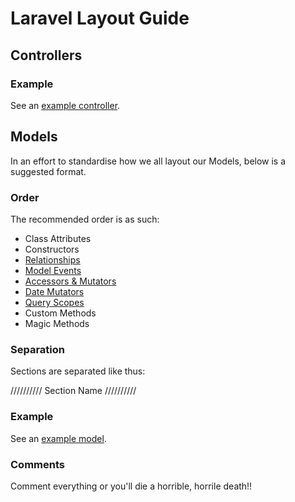 Laravel Layout Guide
===================

## Controllers

### Example

See an [example controller](https://github.com/wearearchitect/guides/blob/master/laravel-guide-controller.php).

## Models

In an effort to standardise how we all layout our Models, below is a suggested format.

### Order

The recommended order is as such:

- Class Attributes
- Constructors
- [Relationships](http://bit.ly/1kSnB2h)
- [Model Events](http://bit.ly/1kcQpfQ)
- [Accessors & Mutators](http://bit.ly/UnWpOc)
- [Date Mutators](http://bit.ly/1uJRMup)
- [Query Scopes](http://bit.ly/SrfKMz)
- Custom Methods
- Magic Methods

### Separation

Sections are separated like thus:

//////////  Section Name  //////////

### Example

See an [example model](https://github.com/wearearchitect/guides/blob/master/laravel-guide-model.php).

### Comments

Comment everything or you'll die a horrible, horrile death!!
